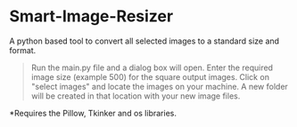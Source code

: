 # Smart-Image-Resizer
A python based tool to convert all selected images to a standard size and format.

>Run the main.py file and a dialog box will open.
>Enter the required image size (example 500) for the square output images.
>Click on "select images" and locate the images on your machine.
>A new folder will be created in that location with your new image files.


*Requires the Pillow, Tkinker and os libraries.


